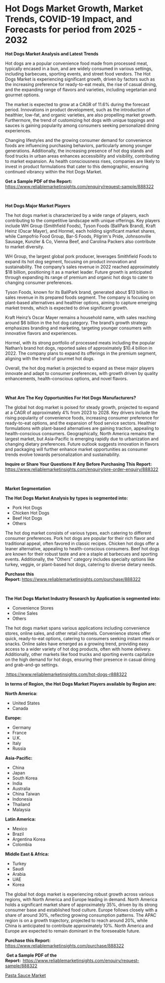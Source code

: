 <p><h1>Hot Dogs Market Growth, Market Trends, COVID-19 Impact, and Forecasts for period from 2025 - 2032</h1></p><p><strong>Hot Dogs Market Analysis and Latest Trends</strong></p>
<p><p>Hot dogs are a popular convenience food made from processed meat, typically encased in a bun, and are widely consumed in various settings, including barbecues, sporting events, and street food vendors. The Hot Dogs Market is experiencing significant growth, driven by factors such as the increasing preference for ready-to-eat meals, the rise of casual dining, and the expanding range of flavors and varieties, including vegetarian and gourmet options. </p><p>The market is expected to grow at a CAGR of 11.6% during the forecast period. Innovations in product development, such as the introduction of healthier, low-fat, and organic varieties, are also propelling market growth. Furthermore, the trend of customizing hot dogs with unique toppings and sauces is gaining popularity among consumers seeking personalized dining experiences. </p><p>Changing lifestyles and the growing consumer demand for convenience foods are influencing purchasing behaviors, particularly among younger generations. Additionally, the increasing presence of hot dog stands and food trucks in urban areas enhances accessibility and visibility, contributing to market expansion. As health consciousness rises, companies are likely to invest in product formulations that cater to this demographic, ensuring continued vibrancy within the Hot Dogs Market.</p></p>
<p><strong>Get a Sample PDF of the Report:&nbsp;</strong> <a href="https://www.reliablemarketinsights.com/enquiry/request-sample/888322?utm_campaign=2802&utm_medium=2&utm_source=Github&utm_content=ia&utm_term=07042025&utm_id=hot-dogs">https://www.reliablemarketinsights.com/enquiry/request-sample/888322</a></p>
<p>&nbsp;</p>
<p><strong>Hot Dogs Major Market Players</strong></p>
<p><p>The hot dogs market is characterized by a wide range of players, each contributing to the competitive landscape with unique offerings. Key players include WH Group (Smithfield Foods), Tyson Foods (BallPark Brand), Kraft Heinz (Oscar Mayer), and Hormel, each holding significant market shares, while Campofrío Food Group, Bar-S Foods, Pilgrim's Pride, Johnsonville Sausage, Kunzler & Co, Vienna Beef, and Carolina Packers also contribute to market diversity.</p><p>WH Group, the largest global pork producer, leverages Smithfield Foods to expand its hot dog segment, focusing on product innovation and sustainability. The company’s sales revenue in 2022 reached approximately $18 billion, positioning it as a market leader. Future growth is anticipated through expanding its range of premium and organic hot dogs to cater to changing consumer preferences.</p><p>Tyson Foods, known for its BallPark brand, generated about $13 billion in sales revenue in its prepared foods segment. The company is focusing on plant-based alternatives and healthier options, aiming to capture emerging market trends, which is expected to drive significant growth.</p><p>Kraft Heinz’s Oscar Mayer remains a household name, with sales reaching around $6 billion in the hot dog category. The brand’s growth strategy emphasizes branding and marketing, targeting younger consumers with innovative flavors and experiences.</p><p>Hormel, with its strong portfolio of processed meats including the popular Nathan’s brand hot dogs, reported sales of approximately $10.4 billion in 2022. The company plans to expand its offerings in the premium segment, aligning with the trend of gourmet hot dogs.</p><p>Overall, the hot dog market is projected to expand as these major players innovate and adapt to consumer preferences, with growth driven by quality enhancements, health-conscious options, and novel flavors.</p></p>
<p>&nbsp;</p>
<p><strong>What Are The Key Opportunities For Hot Dogs Manufacturers?</strong></p>
<p><p>The global hot dog market is poised for steady growth, projected to expand at a CAGR of approximately 4% from 2023 to 2028. Key drivers include the rising popularity of convenience foods, increasing consumer preference for ready-to-eat options, and the expansion of food service sectors. Healthier formulations with plant-based alternatives are gaining traction, appealing to health-conscious consumers. Geographically, North America remains the largest market, but Asia-Pacific is emerging rapidly due to urbanization and changing dietary preferences. Future outlook suggests innovation in flavors and packaging will further enhance market opportunities as consumer trends evolve towards personalization and sustainability.</p></p>
<p><strong>Inquire or Share Your Questions If Any Before Purchasing This Report:</strong> <a href="https://www.reliablemarketinsights.com/enquiry/pre-order-enquiry/888322?utm_campaign=2802&utm_medium=2&utm_source=Github&utm_content=ia&utm_term=07042025&utm_id=hot-dogs">https://www.reliablemarketinsights.com/enquiry/pre-order-enquiry/888322</a></p>
<p>&nbsp;</p>
<p><strong>Market Segmentation</strong></p>
<p><strong>The Hot Dogs Market Analysis by types is segmented into:</strong></p>
<p><ul><li>Pork Hot Dogs</li><li>Chicken Hot Dogs</li><li>Beef Hot Dogs</li><li>Others</li></ul></p>
<p><p>The hot dog market consists of various types, each catering to different consumer preferences. Pork hot dogs are popular for their rich flavor and traditional appeal, often favored in classic recipes. Chicken hot dogs offer a leaner alternative, appealing to health-conscious consumers. Beef hot dogs are known for their robust taste and are a staple at barbecues and sporting events. Additionally, the "Others" category includes specialty options like turkey, veggie, or plant-based hot dogs, catering to diverse dietary needs.</p></p>
<p><strong>Purchase this Report:&nbsp;</strong><a href="https://www.reliablemarketinsights.com/purchase/888322?utm_campaign=2802&utm_medium=2&utm_source=Github&utm_content=ia&utm_term=07042025&utm_id=hot-dogs">https://www.reliablemarketinsights.com/purchase/888322</a></p>
<p>&nbsp;</p>
<p><strong>The Hot Dogs Market Industry Research by Application is segmented into:</strong></p>
<p><ul><li>Convenience Stores</li><li>Online Sales</li><li>Others</li></ul></p>
<p><p>The hot dogs market spans various applications including convenience stores, online sales, and other retail channels. Convenience stores offer quick, ready-to-eat options, catering to consumers seeking instant meals or snacks. Online sales have emerged as a growing trend, providing easy access to a wider variety of hot dog products, often with home delivery. Additionally, other markets like food trucks and sporting events capitalize on the high demand for hot dogs, ensuring their presence in casual dining and grab-and-go settings.</p></p>
<p><a href="https://www.reliablemarketinsights.com/hot-dogs-r888322?utm_campaign=2802&utm_medium=2&utm_source=Github&utm_content=ia&utm_term=07042025&utm_id=hot-dogs">&nbsp;https://www.reliablemarketinsights.com/hot-dogs-r888322</a></p>
<p><strong>In terms of Region, the Hot Dogs Market Players available by Region are:</strong></p>
<p>
    <p> <strong> North America: </strong>
        <ul>
            <li>United States</li>
            <li>Canada</li>
        </ul>
        </p> 
    <p> <strong> Europe: </strong>
        <ul>
            <li>Germany</li>
            <li>France</li>
            <li>U.K.</li>
            <li>Italy</li>
            <li>Russia</li>
        </ul>
        </p> 
    <p> <strong> Asia-Pacific: </strong>
        <ul>
            <li>China</li>
            <li>Japan</li>
            <li>South Korea</li>
            <li>India</li>
            <li>Australia</li>
            <li>China Taiwan</li>
            <li>Indonesia</li>
            <li>Thailand</li>
            <li>Malaysia</li>
        </ul>
        </p> 
    <p> <strong> Latin America: </strong>
        <ul>
            <li>Mexico</li>
            <li>Brazil</li>
            <li>Argentina Korea</li>
            <li>Colombia</li>
        </ul>
        </p> 
    <p> <strong> Middle East & Africa: </strong>
        <ul>
            <li>Turkey</li>
            <li>Saudi</li>
            <li>Arabia</li>
            <li>UAE</li>
            <li>Korea</li>
        </ul>
    </p>
    </p>
<p><p>The global hot dogs market is experiencing robust growth across various regions, with North America and Europe leading in demand. North America holds a significant market share of approximately 35%, driven by its strong consumer base and established food culture. Europe follows closely with a share of around 30%, reflecting growing consumption patterns. The APAC region is on a growth trajectory, projected to reach around 20%, while China is anticipated to contribute approximately 10%. North America and Europe are expected to remain dominant in the foreseeable future.</p></p>
<p><strong>Purchase this Report: </strong><a href="https://www.reliablemarketinsights.com/purchase/888322?utm_campaign=2802&utm_medium=2&utm_source=Github&utm_content=ia&utm_term=07042025&utm_id=hot-dogs">https://www.reliablemarketinsights.com/purchase/888322</a></p>
<p>&nbsp;<strong>Get a Sample PDF of the Report:&nbsp;&nbsp;</strong><a href="https://www.reliablemarketinsights.com/enquiry/request-sample/888322?utm_campaign=2802&utm_medium=2&utm_source=Github&utm_content=ia&utm_term=07042025&utm_id=hot-dogs">https://www.reliablemarketinsights.com/enquiry/request-sample/888322</a></p>
<p><strong></strong></p>
<p><p><a href="https://github.com/XavierTyler76/Market-Research-Report-List-1/blob/main/pasta-sauce-market.md?utm_campaign=2802&utm_medium=2&utm_source=Github&utm_content=ia&utm_term=07042025&utm_id=hot-dogs">Pasta Sauce Market</a></p></p>